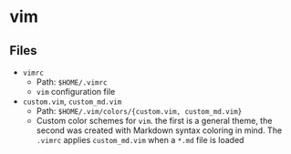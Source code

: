 vim
===

Files
-----

- `vimrc`
    + Path: `$HOME/.vimrc`
    + `vim` configuration file
- `custom.vim`, `custom_md.vim`
    + Path: `$HOME/.vim/colors/{custom.vim, custom_md.vim}`
    + Custom color schemes for `vim`. the first is a general theme, the second
      was created with Markdown syntax coloring in mind. The `.vimrc` applies
      `custom_md.vim` when a `*.md` file is loaded

